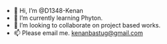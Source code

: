 - 👋 Hi, I’m @D1348-Kenan
- 🌱 I’m currently learning Phyton.
- 💞️ I’m looking to collaborate on project based works.
- 📫 Please email me. kenanbastug@gmail.com
